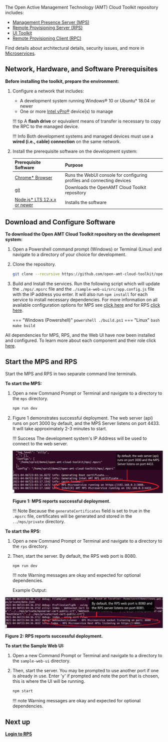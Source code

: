 

The Open Active Management Technology (AMT) Cloud Toolkit repository includes: 

- [Management Presence Server (MPS)](../Glossary.md#m)
- [Remote Provisioning Server (RPS)](../Glossary.md#r)
- [UI Toolkit](../Glossary.md#u)
- [Remote Provisioning Client (RPC)](../Glossary.md#r)

Find details about architectural details, security issues, and more in [Microservices](../Microservices/overview.md).

## Network, Hardware, and Software Prerequisites

**Before installing the toolkit, prepare the environment:**

1. Configure a network that includes:

    -  A development system running Windows® 10 or Ubuntu* 18.04 or newer 
    -  One or more [Intel vPro®](https://www.intel.com/content/www/us/en/architecture-and-technology/vpro/what-is-vpro.html) device(s) to manage

    !!! tip
        A **flash drive** or equivalent means of transfer is necessary to copy the RPC to the managed device.

    !!! Info
        Both development systems and managed devices must use a **wired (i.e., cable) connection** on the same network.

2. Install the prerequisite software on the development system:

    | Prerequisite Software | Purpose |
    | :----------- |  :--|
    | [Chrome* Browser](https://www.google.com/chrome) | Runs the WebUI console for configuring profiles and connecting devices | 
    | [git](https://git-scm.com/downloads)| Downloads the OpenAMT Cloud Toolkit repository | 
    | [Node.js* LTS 12.x.x or newer](https://nodejs.org/) | Installs the software | 

## Download and Configure Software

**To download the Open AMT Cloud Toolkit repository on the development system:**

1. Open a Powershell command prompt (Windows) or Terminal (Linux) and navigate to a directory of your choice for development. 

2. Clone the repository.
    ``` bash
    git clone --recursive https://github.com/open-amt-cloud-toolkit/open-amt-cloud-toolkit
    ```

3. Build and Install the services. Run the following script which will update the `./mps/.mpsrc` file and the `./sample-web-ui/src/app.config.js` file with the IP address you enter. It will also run `npm install` for each service to install necessary dependencies. For more information on all available configuration options for MPS see [click here](../Microservices/MPS/configuration.md) and for RPS [click here](../Microservices/RPS/configuration.md).

    === "Windows (Powershell)"
        ``` powershell
        ./build.ps1
        ```
    === "Linux"
        ``` bash
        make build
        ```


All dependencies for MPS, RPS, and the Web UI have now been installed and configured. To learn more about each component and their role click [here](../Microservices/overview.md). 
## Start the MPS and RPS
Start the MPS and RPS in two separate command line terminals. 

**To start the MPS:**

1. Open a new Command Prompt or Terminal and navigate to a directory to the `mps` directory. 
    ``` bash
    npm run dev
    ```
2. Figure 1 demonstrates successful deployment. The web server (api) runs on port 3000 by default, and the MPS Server listens on port 4433. It will take approximately 2-3 minutes to start.

    !!! Success
        The development system's IP Address will be used to connect to the web server.

    [![mps](../assets/images/MPS_npmrundev.png)](../assets/images/MPS_npmrundev.png)

    **Figure 1: MPS reports successful deployment.**

    !!! Note
        Because the `generateCertificates` field is set to true in the `.mpsrc` file, certificates will be generated and stored in the `../mps/private` directory.

**To start the RPS:**

1. Open a new Command Prompt or Terminal and navigate to a directory to the `rps` directory. 

2. Then, start the server. By default, the RPS web port is 8080.

    ``` bash
    npm run dev
    ```

    !!! note
        Warning messages are okay and expected for optional dependencies.

    Example Output:


    
[![RPS Output](../assets/images/RPS_npmrundev.png)](../assets/images/RPS_npmrundev.png)

**Figure 2: RPS reports successful deployment.**

**To start the Sample Web UI:**

1. Open a new Command Prompt or Terminal and navigate to a directory to the `sample-web-ui` directory. 

2. Then, start the server. You may be prompted to use another port if one is already in use. Enter 'y' if prompted and note the port that is chosen, this is where the UI will be running.

    ``` bash
    npm start
    ```

    !!! note
        Warning messages are okay and expected for optional dependencies.


## Next up

[**Login to RPS**](../General/loginToRPS.md)

